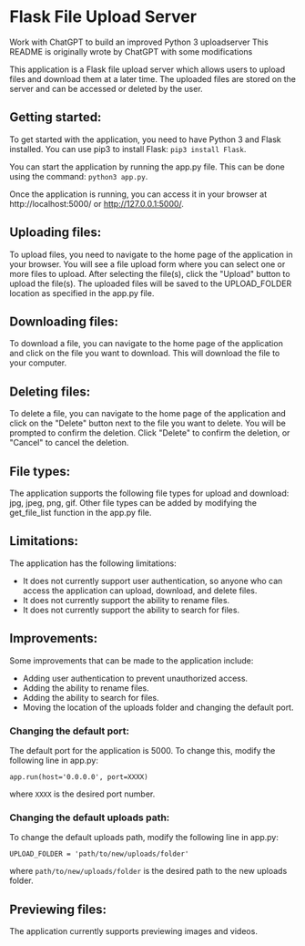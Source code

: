 # Flask File Upload Server
Work with ChatGPT to build an improved Python 3 uploadserver
This README is originally wrote by ChatGPT with some modifications 

This application is a Flask file upload server which allows users to upload files and download them at a later time. The uploaded files are stored on the server and can be accessed or deleted by the user.

## Getting started:

To get started with the application, you need to have Python 3 and Flask installed. You can use pip3 to install Flask: `pip3 install Flask`.

You can start the application by running the app.py file. This can be done using the command: `python3 app.py`.

Once the application is running, you can access it in your browser at http://localhost:5000/ or http://127.0.0.1:5000/.

## Uploading files:

To upload files, you need to navigate to the home page of the application in your browser. You will see a file upload form where you can select one or more files to upload. After selecting the file(s), click the "Upload" button to upload the file(s). The uploaded files will be saved to the UPLOAD_FOLDER location as specified in the app.py file.

## Downloading files:

To download a file, you can navigate to the home page of the application and click on the file you want to download. This will download the file to your computer.

## Deleting files:

To delete a file, you can navigate to the home page of the application and click on the "Delete" button next to the file you want to delete. You will be prompted to confirm the deletion. Click "Delete" to confirm the deletion, or "Cancel" to cancel the deletion.

## File types:

The application supports the following file types for upload and download: jpg, jpeg, png, gif. Other file types can be added by modifying the get_file_list function in the app.py file.

## Limitations:

The application has the following limitations:

- It does not currently support user authentication, so anyone who can access the application can upload, download, and delete files.
- It does not currently support the ability to rename files.
- It does not currently support the ability to search for files.

## Improvements:

Some improvements that can be made to the application include:

- Adding user authentication to prevent unauthorized access.
- Adding the ability to rename files.
- Adding the ability to search for files.
- Moving the location of the uploads folder and changing the default port. 

### Changing the default port:

The default port for the application is 5000. To change this, modify the following line in app.py:

`app.run(host='0.0.0.0', port=XXXX)`

where `XXXX` is the desired port number.

### Changing the default uploads path:

To change the default uploads path, modify the following line in app.py:

`UPLOAD_FOLDER = 'path/to/new/uploads/folder'`


where `path/to/new/uploads/folder` is the desired path to the new uploads folder.

## Previewing files:

The application currently supports previewing images and videos.




